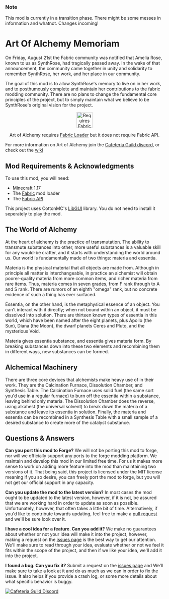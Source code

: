 ### Note
This mod is currently in a transition phase. There might be some messes in information and whatnot. Changes incoming!

# Art Of Alchemy Memoriam

On Friday, August 21st the Fabric community was notified that Amelia Rose, known to us as SynthRose, had tragically passed away. In the wake of that announcement, the community came together in unity and solidarity to remember SynthRose, her work, and her place in our community.

The goal of this mod is to allow SynthRose's memory to live on in her work, and to posthumously complete and maintain her contributions to the fabric modding community. There are no plans to change the fundamental core principles of the project, but to simply maintain what we believe to be SynthRose's original vision for the project.

<p align="center">
	<a href="https://www.curseforge.com/minecraft/mc-mods/fabric-api"><img title="Requires Fabric API" height="50" src="https://i.imgur.com/Ol1Tcf8.png"></a>
</p>

<p align="center">Art of Alchemy requires <a href="https://fabricmc.net/use/">Fabric Loader</a> but it does not require Fabric API.</p>

For more information on Art of Alchemy join the [Cafeteria Guild discord](https://discord.gg/G4PjhEf), or check out the [wiki](https://github.com/Cumulus-Mods/Art-of-Alchemy/wiki)

## Mod Requirements & Acknowledgments
To use this mod, you will need:

* Minecraft 1.17
* The [Fabric](https://fabricmc.net/) mod loader
* The [Fabric API](https://www.curseforge.com/minecraft/mc-mods/fabric-api)

This project uses CottonMC's [LibGUI](https://www.curseforge.com/minecraft/mc-mods/libgui) library. You do not need to install it seperately to play the mod.

## The World of Alchemy
At the heart of alchemy is the practice of transmutation. The ability to transmute substances into other, more useful substances is a valuable skill for any would-be crafter, and it starts with understanding the world around us. Our world is fundamentally made of two things: materia and essentia.

Materia is the physical material that all objects are made from. Although in principle all matter is interchangeable, in practice an alchemist will obtain poorer-quality materia from more common items, and richer materia from rare items. Thus, materia comes in seven grades, from F rank through to A and S rank. There are rumors of an eighth "omega" rank, but no concrete evidence of such a thing has ever surfaced.

Essentia, on the other hand, is the metaphysical essence of an object. You can't interact with it directly; when not bound within an object, it must be dissolved into solution. There are thirteen known types of essentia in this world, which have been named after the eight planets, plus Apollo (the Sun), Diana (the Moon), the dwarf planets Ceres and Pluto, and the mysterious Void.

Materia gives essentia substance, and essentia gives materia form. By breaking substances down into these two elements and recombining them in different ways, new substances can be formed.

## Alchemical Machinery
There are three core devices that alchemists make heavy use of in their work. They are the Calcination Furnace, Dissolution Chamber, and Synthesis Table. The Calcination Furnace uses solid fuel (the same sort you'd use in a regular furnace) to burn off the essentia within a substance, leaving behind only materia. The Dissolution Chamber does the reverse, using alkahest (the universal solvent) to break down the materia of a substance and leave its essentia in solution. Finally, the materia and essentia can be recombined in a Synthesis Table with a small sample of a desired substance to create more of the catalyst substance.

## Questions & Answers

**Can you port this mod to Forge?**
We will not be porting this mod to forge, nor will we officially support any ports to the forge modding platform. We maintain and develop this mod in our limited free time. For us it makes more sense to work on adding more feature into the mod than maintaining two versions of it. That being said, this project is licensed under the MIT license meaning if you so desire, you can freely port the mod to forge, but you will not get our official support in any capacity.

**Can you update the mod to the latest version?**
In most cases the mod ought to be updated to the latest version, however, if it is not, be assured that we are working hard in order to update as soon as possible. Unfortunately, however, that often takes a little bit of time. Alternatively, if you'd like to contribute towards updating, feel free to make a [pull request](https://github.com/CafeteriaGuild/Art-of-Alchemy/pulls) and we'll be sure look over it.

**I have a cool idea for a feature. Can you add it?**
We make no guarantees about whether or not your idea will make it into the project, however, making a request on the [issues page](https://github.com/CafeteriaGuild/Art-of-Alchemy/issues) is the best way to get our attention. We'll make sure to read through your idea, evaluate whether or not we feel it fits within the scope of the project, and then if we like your idea, we'll add it into the project.

**I found a bug. Can you fix it?**
Submit a request on the [issues page](https://github.com/CafeteriaGuild/Art-of-Alchemy/issues) and We'll make sure to take a look at it and do as much as we can in order to fix the issue. It also helps if you provide a crash log, or some more details about what specific behavior is buggy.


[![Cafeteria Guild Discord](https://discordapp.com/api/guilds/707435077679841350/embed.png?style=banner2)](https://discord.gg/G4PjhEf)
